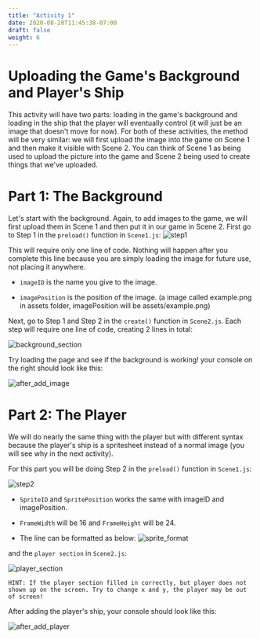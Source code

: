 ```yaml
---
title: "Activity 1"
date: 2020-08-20T11:45:38-07:00
draft: false
weight: 6
---
```


# Uploading the Game's Background and Player's Ship

This activity will have two parts: loading in the game's background and loading in the ship that the player will eventually control (it will just be an image that doesn't move for now). For both of these activities, the method will be very similar: we will first upload the image into the game on Scene 1 and then make it visible with Scene 2. You can think of Scene 1 as being used to upload the picture into the game and Scene 2 being used to create things that we've uploaded.

# Part 1: The Background

Let's start with the background. Again, to add images to the game, we will first upload them in Scene 1 and then put it in our game in Scene 2. First go to Step 1 in the `preload()` function in `Scene1.js`:
![step1](../media/3/step1.png)

This will require only one line of code. Nothing will happen after you complete this line because you are simply loading the image for future use, not placing it anywhere.

* `imageID` is the name you give to the image.

* `imagePosition` is the position of the image.
(a image called example.png in assets folder, imagePosition will be assets/example.png)

Next, go to Step 1 and Step 2 in the `create()` function in `Scene2.js`. Each step will require one line of code, creating 2 lines in total:

![background_section](../media/3/background_section.png)

Try loading the page and see if the background is working! your console on the right should look like this:

![after_add_image](../media/3/after_add_image.png)

# Part 2: The Player

We will do nearly the same thing with the player but with different syntax because the player's ship is a spritesheet instead of a normal image (you will see why in the next activity).

For this part you will be doing Step 2 in the `preload()` function in `Scene1.js`:

![step2](../media/3/step2.png)

* `SpriteID` and `SpritePosition` works the same with imageID and imagePosition.

* `FrameWidth` will be 16 and `FrameHeight` will be 24.

* The line can be formatted as below:
![sprite_format](../media/3/sprite_format.png)

and the `player section` in `Scene2.js`:

![player_section](../media/3/player_section.png)

`HINT: If the player section filled in correctly, but player does not shown up on the screen. Try to change x and y, the player may be out of screen!`

After adding the player's ship, your console should look like this:

![after_add_player](../media/3/after_add_player.png)

